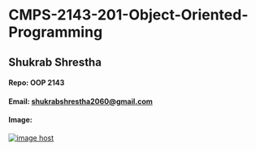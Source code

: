 # CMPS-2143-201-Object-Oriented-Programming
## Shukrab Shrestha

#### Repo: OOP 2143

#### Email: shukrabshrestha2060@gmail.com

#### Image:

<a href="https://imgbox.com/TpSXEGYM" target="_blank"><img src="https://thumbs2.imgbox.com/bf/aa/TpSXEGYM_t.jpg" alt="image host"/></a>
